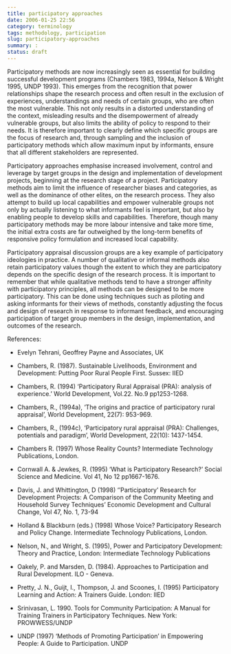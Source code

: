 ```yaml
---
title: participatory approaches
date: 2006-01-25 22:56
category: terminology
tags: methodology, participation
slug: participatory-approaches
summary: :
status: draft
---
```



Participatory methods are now increasingly seen as essential for building successful development programs (Chambers 1983, 1994a, Nelson & Wright 1995, UNDP 1993). This emerges from the recognition that power relationships shape the research process and often result in the exclusion of experiences, understandings and needs of certain groups, who are often the most vulnerable. This not only results in a distorted understanding of the context, misleading results and the disempowerment of already vulnerable groups, but also limits the ability of policy to respond to their needs. It is therefore important to clearly define which specific groups are the focus of research and, through sampling and the inclusion of participatory methods which allow maximum input by informants, ensure that all different stakeholders are represented.

Participatory approaches emphasise increased involvement, control and leverage by target groups in the design and implementation of development projects, beginning at the research stage of a project. Participatory methods aim to limit the influence of researcher biases and categories, as well as the dominance of other elites, on the research process. They also attempt to build up local capabilities and empower vulnerable groups not only by actually listening to what informants feel is important, but also by enabling people to develop skills and capabilities. Therefore, though many participatory methods may be more labour intensive and take more time, the initial extra costs are far outweighed by the long-term benefits of responsive policy formulation and increased local capability.

Participatory appraisal discussion groups are a key example of participatory ideologies in practice. A number of qualitative or informal methods also retain participatory values though the extent to which they are participatory depends on the specific design of the research process. It is important to remember that while qualitative methods tend to have a stronger affinity with participatory principles, all methods can be designed to be more participatory. This can be done using techniques such as piloting and asking informants for their views of methods, constantly adjusting the focus and design of research in response to informant feedback, and encouraging participation of target group members in the design, implementation, and outcomes of the research.


References:

* Evelyn Tehrani, Geoffrey Payne and Associates, UK

* Chambers, R. (1987). Sustainable Livelihoods, Environment and Development: Putting Poor Rural People First. Sussex: IIED
* Chambers, R. (1994) ‘Participatory Rural Appraisal (PRA): analysis of experience.’ World Development, Vol.22. No.9 pp1253-1268.
* Chambers, R., (1994a), ‘The origins and practice of participatory rural appraisal’, World Development, 22(7): 953-969.
* Chambers, R., (1994c), ‘Participatory rural appraisal (PRA): Challenges, potentials and paradigm’, World Development, 22(10): 1437-1454.
* Chambers R. (1997) Whose Reality Counts? Intermediate Technology Publications, London.
* Cornwall A. & Jewkes, R. (1995) ‘What is Participatory Research?’ Social Science and Medicine. Vol 41, No 12 pp1667-1676.
* Davis, J. and Whittington, D (1998) ‘’Participatory’ Research for Development Projects: A Comparison of the Community Meeting and Household Survey Techniques’ Economic Development and Cultural Change, Vol 47, No. 1, 73-94
* Holland & Blackburn (eds.) (1998) Whose Voice? Participatory Research and Policy Change. Intermediate Technology Publications, London.
* Nelson, N., and Wright, S. (1995), Power and Participatory Development: Theory and Practice, London: Intermediate Technology Publications
* Oakely, P. and Marsden, D. (1984). Approaches to Participation and Rural Development. ILO - Geneva.
* Pretty, J. N., Guijt, I., Thompson, J. and Scoones, I. (1995) Participatory Learning and Action: A Trainers Guide. London: IIED
* Srinivasan, L. 1990. Tools for Community Participation: A Manual for Training Trainers in Participatory Techniques. New York: PROWWESS/UNDP
* UNDP (1997) ‘Methods of Promoting Participation’ in Empowering People: A Guide to Participation. UNDP&nbsp;
